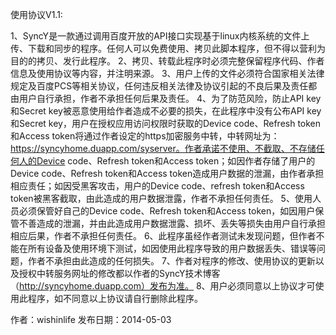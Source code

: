 使用协议V1.1:

1、SyncY是一款通过调用百度开放的API接口实现基于linux内核系统的文件上传、下载和同步的程序。任何人可以免费使用、拷贝此脚本程序，但不得以营利为目的的拷贝、发行此程序。
2、拷贝、转载此程序时必须完整保留程序代码、作者信息及使用协议等内容，并注明来源。
3、用户上传的文件必须符合国家相关法律规定及百度PCS等相关协议，任何违反相关法律及协议引起的不良后果及责任都由用户自行承担，作者不承担任何后果及责任。
4、为了防范风险，防止API key和Secret key被恶意使用给作者造成不必要的损失，在此程序中没有公布API key和Secret key，用户在授权应用访问权限时获取的Device code、Refresh token和Access token将通过作者设定的https加密服务中转，中转网址为：https://syncyhome.duapp.com/syserver。作者承诺不使用、不截取、不存储任何人的Device code、Refresh token和Access token；如因作者存储了用户的Device code、Refresh token和Access token造成用户数据的泄漏，由作者承担相应责任；如因受黑客攻击，用户的Device code、refresh token和Access token被黑客截取，由此造成的用户数据泄露，作者不承担任何责任。
5、使用人员必须保管好自己的Device code、Refresh token和Access token，如因用户保管不善造成的泄漏，并由此造成用户数据泄露、损坏、丢失等损失由用户自行承担相应后果，作者不承担任何责任。
6、此程序虽经作者测试未发现问题，但作者不能在所有设备及使用环境下测试，如因使用此程序导致的用户数据丢失、错误等问题，作者不承担由此造成的任何损失。
7、作者对程序的修改、使用协议的更新以及授权中转服务网址的修改都以作者的SyncY技术博客（http://syncyhome.duapp.com）发布为准。
8、用户必须同意以上协议才可使用此程序，如不同意以上协议请自行删除此程序。

作者：wishinlife
发布日期：2014-05-03
